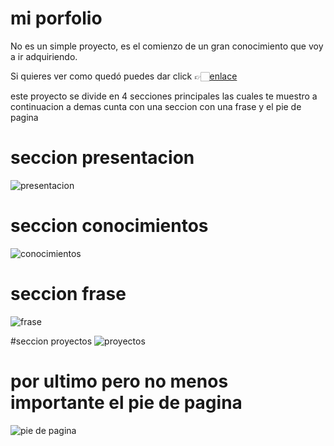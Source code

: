 # mi porfolio

No es un simple proyecto, es el comienzo de un gran conocimiento que voy a ir adquiriendo. 

Si quieres ver como quedó puedes dar click 👉🏻[enlace](https://maribelcongo.github.io/mi-porfolio/)

este proyecto se divide en 4 secciones principales las cuales te muestro a continuacion
a demas cunta con una seccion con una frase y el pie de pagina 

# seccion presentacion


![presentacion](https://github.com/maribelcongo/mi-porfolio/assets/123903736/8794ea41-5607-400f-b9a9-7be738490e7f)

# seccion conocimientos
![conocimientos](https://github.com/maribelcongo/mi-porfolio/assets/123903736/9fb1092c-42d6-4b35-a7f7-3563f5298596)

# seccion frase
![frase](https://github.com/maribelcongo/mi-porfolio/assets/123903736/5ce7264a-f940-4de6-b768-157fe8204d09)

#seccion proyectos
![proyectos](https://github.com/maribelcongo/mi-porfolio/assets/123903736/5d47c465-e568-45b1-b422-433334ce1df7)

# por ultimo pero no menos importante el pie de pagina
![pie de pagina](https://github.com/maribelcongo/mi-porfolio/assets/123903736/b712d21c-cfb5-4a99-9fad-38fa72dda09f)
